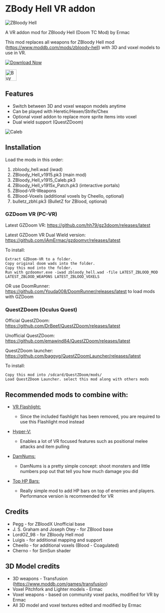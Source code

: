 # ZBody Hell VR addon

![ZBloody Hell](https://blood-wiki.org/images/5/5a/ZBlood-Gargoyle.png)

A VR addon mod for ZBloody Hell (Doom TC Mod) by Ermac

This mod replaces all weapons for ZBloody Hell mod (https://www.moddb.com/mods/zbloody-hell) with 3D and voxel models to use in VR.

[![Download Now](https://raster.shields.io/github/downloads/iAmErmac/ZBlood-VR/total)](https://github.com/iAmErmac/ZBlood-VR/releases/latest)

[<img src="https://cdn.ko-fi.com/cdn/kofi2.png?v=2" height="36" alt="Buy me a Cofee!">](https://ko-fi.com/ermac)

## Features
* Switch between 3D and voxel weapon models anytime
* Can be played with Heretic/Hexen/Strife/Chex
* Optional voxel addon to replace more sprite items into voxel
* Dual wield support (QuestZDoom)

![Caleb](https://i.imgur.com/Ky7v3a4.jpg)

## Installation

Load the mods in this order:
1) zbloody_hell.wad (iwad)
2) ZBloody_Hell_v1915.pk3 (main mod)
3) ZBloody_Hell_v1915_Caleb.pk3
4) ZBloody_Hell_v1915x_Patch.pk3 (interactive portals)
5) ZBlood-VR-Weapons
6) ZBlood-Voxels (additional voxels by Cheello, optional)
7) bulletz_zbhl.pk3 (BulletZ for ZBlood, optional)

### GZDoom VR (PC-VR)

Latest GZDoom VR: https://github.com/hh79/gz3doom/releases/latest

Latest GZDoom VR Dual Wield version: https://github.com/iAmErmac/gzdoomvr/releases/latest

To install:

    Extract GZDoom-VR to a folder.
    Copy original doom wads into the folder.
    Copy this mod into the folder.
    Run with gzdoomvr.exe -iwad zbloody_hell.wad -file LATEST_ZBLOOD_MOD LATEST_ZBLOOD_WEAPONS LATEST_ZBLOOD_VOXELS
  
OR use DoomRunner: https://github.com/Youda008/DoomRunner/releases/latest to load mods with GZDoom

### QuestZDoom (Oculus Quest)

Official QuestZDoom: https://github.com/DrBeef/QuestZDoom/releases/latest

Unofficial QuestZDoom: https://github.com/emawind84/QuestZDoom/releases/latest

QuestZDoom launcher: https://github.com/baggyg/QuestZDoomLauncher/releases/latest

To install:

    Copy this mod into /sdcard/QuestZDoom/mods/
    Load QuestZDoom Launcher. select this mod along with others mods

## Recommended mods to combine with:

* [VR Flashlight:](https://github.com/iAmErmac/VR-Flashlight)
  - Since the included flashlight has been removed, you are required to use this Flashlight mod instead

* [Hyper-V:](https://github.com/iAmErmac/Hyper-V)
  - Enables a lot of VR focused features such as positional melee attacks and item pulling
  
* [DamNums:](https://forum.zdoom.org/viewtopic.php?t=55048)
  - DamNums is a pretty simple concept: shoot monsters and little numbers pop out that tell you how much damage you did
  
* [Top HP Bars:](https://forum.zdoom.org/viewtopic.php?t=55048)
  - Really simple mod to add HP bars on top of enemies and players. Performance version is recommended for VR


## Credits

* Pegg - for ZBloodX Unofficial base
* J. S. Graham and Joseph Otey - for ZBlood base
* LordOZ_98 - for ZBloody Hell mod
* Luigis - for additional mapping and support
* Cheello - for additional voxels (Blood - Coagulated)
* Cherno - for SimSun shader

## 3D Model credits

* 3D weapons - Transfusion (https://www.moddb.com/games/transfusion)
* Voxel Pitchfork and Lighter models - Ermac
* Voxel weapons - based on community voxel packs, modified for VR by Ermac
* All 3D model and voxel textures edited and modified by Ermac
